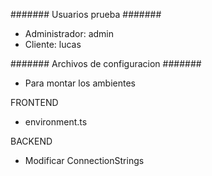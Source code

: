####### Usuarios prueba #######
- Administrador: admin
- Cliente: lucas


####### Archivos de configuracion #######
- Para montar los ambientes

FRONTEND
  - environment.ts
    
BACKEND
  - Modificar ConnectionStrings
  
